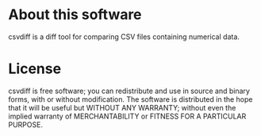 # About this software
csvdiff is a diff tool for comparing CSV files containing numerical data.

# License
csvdiff is free software; you can redistribute and use in source and 
binary forms, with or without modification. The software is distributed in the 
hope that it will be useful but WITHOUT ANY WARRANTY; without even the 
implied warranty of MERCHANTABILITY or FITNESS FOR A PARTICULAR PURPOSE.
